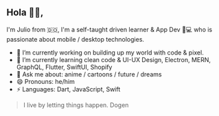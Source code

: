 ## Hola 👋🏾, 
I'm Julio from 🇩🇴, I'm a self-taught driven learner & App Dev 📱💻 who is passionate about mobile / desktop technologies.


- 🔭 I’m currently working on building up my world with code & pixel. 
- 🌱 I’m currently learning clean code & UI-UX Design, Electron, MERN, GraphQL, Flutter, SwiftUI, Shopify
- 💬 Ask me about: anime / cartoons / future / dreams 
- 😄 Pronouns: he/him
-  ⚡ Languages: Dart, JavaScript, Swift

>I live by letting things happen. Dogen
<!--
**jltzbrg/jltzbrg** is a ✨ _special_ ✨ repository because its `README.md` (this file) appears on your GitHub profile.

Here are some ideas to get you started:

- 🔭 I’m currently working on ...
- 🌱 I’m currently learning ...
- 👯 I’m looking to collaborate on ...
- 🤔 I’m looking for help with ...
- 💬 Ask me about ...
- 📫 How to reach me: ...
- 😄 Pronouns: ...
- ⚡ Fun fact: ...
-->

